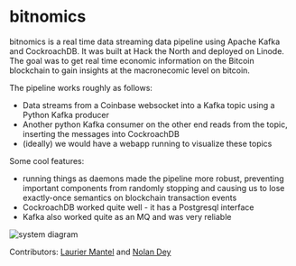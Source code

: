 # bitnomics 

bitnomics is a real time data streaming data pipeline using Apache Kafka and CockroachDB.  It was built at Hack the North and deployed on Linode.  The goal was to get real time economic information on the Bitcoin blockchain to gain insights at the macronecomic level on bitcoin.  

The pipeline works roughly as follows:
- Data streams from a Coinbase websocket into a Kafka topic using a Python Kafka producer
- Another python Kafka consumer on the other end reads from the topic, inserting the messages into CockroachDB
- (ideally) we would have a webapp running to visualize these topics

Some cool features:
- running things as daemons made the pipeline more robust, preventing important components from randomly stopping and causing us to lose exactly-once semantics on blockchain transaction events
- CockroachDB worked quite well - it has a Postgresql interface
- Kafka also worked quite as an MQ and was very reliable

![system diagram](https://cloud.githubusercontent.com/assets/10405248/18657444/594f7274-7ec8-11e6-81b3-27dad8322970.png)

Contributors: [Laurier Mantel](http://lauriermantel.com) and [Nolan Dey](http://ndey96.github.io)
